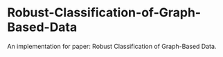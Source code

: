 # Robust-Classification-of-Graph-Based-Data
An implementation for paper: Robust Classification of Graph-Based Data.
